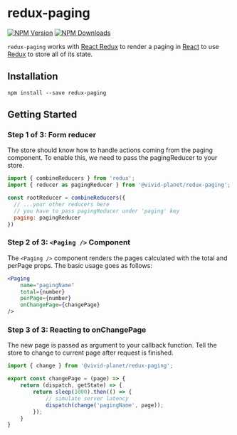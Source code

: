 # redux-paging

[![NPM Version](https://img.shields.io/npm/v/@vivid-planet/redux-paging.svg?style=flat)](https://www.npmjs.com/package/@vivid-planet/redux-paging)
[![NPM Downloads](https://img.shields.io/npm/dm/@vivid-planet/redux-paging.svg?style=flat)](https://www.npmjs.com/package/@vivid-planet/redux-paging)

`redux-paging` works with [React Redux](https://github.com/rackt/react-redux) to render a paging in 
[React](https://github.com/facebook/react) to use [Redux](https://github.com/rackt/redux) to store all of its state.

## Installation
```npm install --save redux-paging```

## Getting Started

### Step 1 of 3: Form reducer

The store should know how to handle actions coming from the paging component.
To enable this, we need to pass the pagingReducer to your store.

```javascript
import { combineReducers } from 'redux';
import { reducer as pagingReducer } from '@vivid-planet/redux-paging';

const rootReducer = combineReducers({
  // ...your other reducers here
  // you have to pass pagingReducer under 'paging' key
  paging: pagingReducer
})
```

### Step 2 of 3: `<Paging />` Component

The `<Paging />` component renders the pages calculated with the total and perPage props.
The basic usage goes as follows:

```jsx
<Paging
    name="pagingName"
    total={number}
    perPage={number}
    onChangePage={changePage}
/>
```

### Step 3 of 3: Reacting to onChangePage

The new page is passed as argument to your callback function.
Tell the store to change to current page after request is finished.

```javascript
import { change } from '@vivid-planet/redux-paging';

export const changePage = (page) => {
    return (dispatch, getState) => {
        return sleep(1000).then(() => {
            // simulate server latency
            dispatch(change('pagingName', page));
        });
    }
}
```
